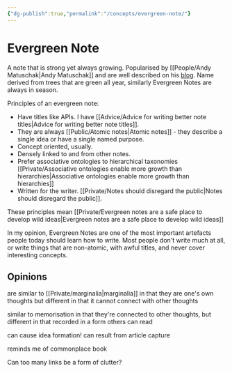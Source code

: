 ```yaml
---
{"dg-publish":true,"permalink":"/concepts/evergreen-note/"}
---
```


# Evergreen Note
A note that is strong yet always growing. Popularised by [[People/Andy Matuschak\|Andy Matuschak]] and are well described on his [blog](https://notes.andymatuschak.org/z4SDCZQeRo4xFEQ8H4qrSqd68ucpgE6LU155C). Name derived from trees that are green all year, similarly Evergreen Notes are always in season. 

Principles of an evergreen note:

- Have titles like APIs. I have [[Advice/Advice for writing better note titles\|Advice for writing better note titles]].
- They are always [[Public/Atomic notes\|Atomic notes]] - they describe a single idea or have a single named purpose.
- Concept oriented, usually.
- Densely linked to and from other notes. 
- Prefer associative ontologies to hierarchical taxonomies [[Private/Associative ontologies enable more growth than hierarchies\|Associative ontologies enable more growth than hierarchies]]
- Written for the writer. [[Private/Notes should disregard the public\|Notes should disregard the public]].

These principles mean [[Private/Evergreen notes are a safe place to develop wild ideas\|Evergreen notes are a safe place to develop wild ideas]]

In my opinion, Evergreen Notes are one of the most important artefacts people today should learn how to write. Most people don't write much at all, or write things that are non-atomic, with awful titles, and never cover interesting concepts.

## Opinions

are similar to [[Private/marginalia\|marginalia]] in that they are one's own thoughts
but different in that it cannot connect with other thoughts

similar to memorisation in that they're connected to other thoughts, but different in that recorded in a form others can read

can cause idea formation!
can result from article capture

reminds me of commonplace book

Can too many links be a form of clutter?